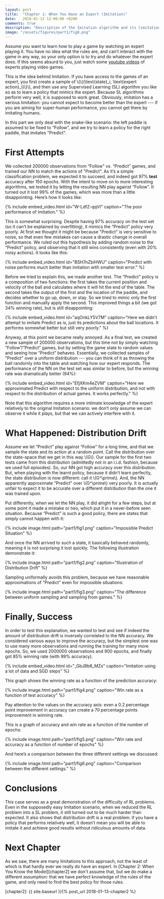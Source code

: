 ```yaml
---
layout: post
title:  "Chapter 1: When You Have an Expert (Imitation)"
date:   2018-01-12 12:00:00 +0200
comments: true
description: "Description of the Imitation algorithm and its limitations."
image: "/assets/figures/part1/fig8.png"
---
```


Assume you want to learn how to play a game by watching an expert playing it. You have no idea what the rules are, and can’t interact with the game in any way, so your only option is to try and do whatever the expert does. If this seems absurd to you, just watch some [youtube videos][video] of experts playing video games.

This is the idea behind Imitation. If you have access to the games of an expert, you first create a sample of \\(\\\{(\text{state}_i, \text{expert action}_i)\\\}\\), and then use any Supervised Learning (SL) algorithm you like so as to learn a policy that mimics the expert. Because SL algorithms perform very well, it is supposed to work great. Obviously, imitation has a serious limitation: you cannot expect to become better than the expert --- if you are aiming for super-human performance, you cannot get there by imitating humans.

In this part we only deal with the snake-like scenario: the left paddle is assumed to be fixed to “Follow”, and we try to learn a policy for the right paddle, that imitates "Predict".

# First Attempts

We collected 200000 observations from “Follow” vs. “Predict” games, and trained our NN to match the actions of "Predict". As it’s a simple classification problem, we expected it to succeed, and indeed got 97% **test** accuracy after 150 epochs. With the intent to move on to more interesting algorithms, we tested it by letting the resulting NN play against “Follow”. It turned out it lost 99% of the games, which was more than a little disappointing. Here’s how it looks like:

{% include embed_video.html id="W-LdfZ-qqVI" caption="The poor performance of Imitation." %}

This is somewhat surprising. Despite having 97% accuracy on the test set (so it can’t be explained by overfitting), it mimics the “Predict” policy very poorly. At first we thought it might be because "Predict" is very sensitive to noise, so that even few mistakes can cause a drastic change in overall performance. We ruled out this hypothesis by adding random noise to the “Predict” policy, and observing that it still wins consistently (even with 20% noisy actions). It looks like this:

{% include embed_video.html id="BSH7nZbiHWU" caption="Predict with noise performs much better than imitation with smaller test error." %}

Before we tried to explain this, we made another test. The “Predict” policy is a composition of two functions: the first takes the current position and velocity of the ball and calculates where it will hit the end of the table. The second takes the output of the first and the location of the paddle, and decides whether to go up, down, or stay. So we tried to mimic only the first function and manually apply the second. This improved things a bit (we got 34% winning rate), but is still disappointing:

{% include embed_video.html id="aqOnkLY5V7M" caption="Here we didn't attempt to imitate Predict as is, just its predictions about the ball locations. It performs somewhat better but still very poorly." %}

Anyway, at this point we became really annoyed. As a final test, we created a new sample of 200000 observations, but this time not by simply watching “Follow”/“Predict” games, but by setting the game state to random values and seeing how “Predict” behaves. Essentially, we collected samples of "Predict" over a uniform distribution --- you can think of it as throwing the ball randomly into the table and watching how our expert responds. The performance of the NN on the test set was similar to before, but the winning rate was dramatically better (94%):

{% include embed_video.html id="EfjXKm4eZVM" caption="Here we approximated Predict with respect to the uniform distribution, and not with respect to the distribution of actual games. It works perfectly." %}

Note that this algorithm requires a more intimate knowledge of the expert relatively to the original Imitation scenario: we don’t only assume we can observe it while it plays, but that we can actively interfere with it.

# What Happened: Distribution Drift

Assume we let “Predict” play against “Follow” for a long time, and that we sample the state and its action at a random point. Call the distribution over the state-space that we get in this way \\(G\\). Our sample for the first two tests came from this distribution (admittedly not in an i.i.d. fashion, because we used full episodes). So, our NN got high accuracy over this distribution. But, when playing with the learnt policy, because it didn’t learn perfectly, the state distribution is now different: call it \\(G^\prime\\). And, the NN apparently approximate "Predict" over \\(G^\prime\\) very poorly. It is actually unfair to expect it to be accurate over a different distribution than the one it was trained upon.

Put differently, when we let the NN play, it did alright for a few steps, but at some point it made a mistake or two, which put it in a never-before seen situation. Because “Predict” is such a good policy, there are states that simply cannot happen with it: 

{% include image.html path="part1/fig1.png" caption="Impossible Predict Situation" %}

And once the NN arrived to such a state, it basically behaved randomly, meaning it is not surprising it lost quickly. The following illustration demonstrate it:

{% include image.html path="part1/fig2.png" caption="Illustration of Distribution Drift" %}

Sampling uniformally avoids this problem, because we have reasonable approximations of "Predict" even for impossible situations:

{% include image.html path="part1/fig3.png" caption="The difference between uniform sampling and sampling from games." %}

# Finally, Success

In order to test this explanation, we wanted to test and see if indeed the amount of distribution drift is inversely correlated to the NN accuracy. We considered various ways to improve the accuracy, but the simplest one was to use many more observations and running the training for many more epochs. So, we used 2000000 observations and 900 epochs, and finally got 85% winning rate (with 99% accuracy).

{% include embed_video.html id="_GbJ8b6_MZs" caption="Imitation using a lot of data and SGD steps" %}

This graph shows the winning rate as a function of the prediction accuracy:

{% include image.html path="part1/fig4.png" caption="Win rate as a function of test accuracy" %}

Pay attention to the values on the accuracy axis: even a 0.2 percentage point improvement in accuracy can create a 70 percentage points improvement in winning rate.

This is a graph of accuracy and win rate as a function of the number of epochs:

{% include image.html path="part1/fig5.png" caption="Win rate and accuracy as a function of number of epochs" %}

And here’s a comparison between the three different settings we discussed:

{% include image.html path="part1/fig6.png" caption="Comparison between the different settings." %}

# Conclusions

This case serves as a great demonstration of the difficulty of RL problems. Even in the supposedly easy Imitation scenario, when we reduced the RL problem into a SL problem, it still turned out to be much harder than expected. It also shows that distribution drift is a real problem: if you have a policy that performs relatively well, it doesn’t mean you will be able to imitate it and achieve good results without ridiculous amounts of data.

# Next Chapter

As we saw, there are many limitations to this approach, not the least of which is that hardly ever we really do have an expert. In [Chapter 2: When You Know the Model][chapter2] we don't assume that, but we do make a different assumption: that we have perfect knowledge of the rules of the game, and only need to find the best policy for those rules.

[video]: https://www.youtube.com/watch?v=T2e1tsnKkiI
[chapter2]: {{ site.baseurl }}{% post_url 2018-01-13-chapter2 %}
